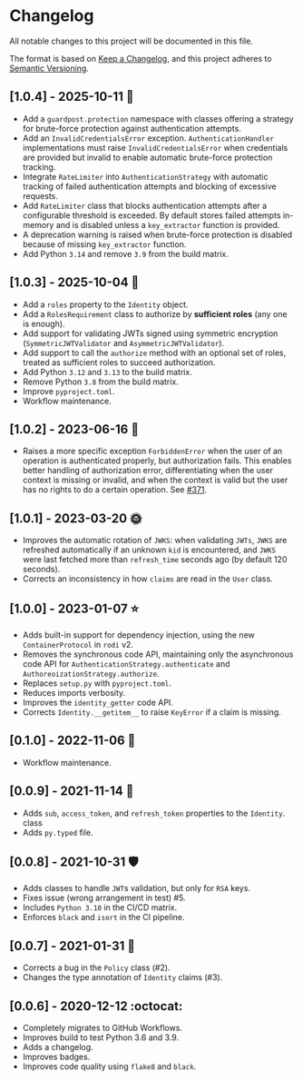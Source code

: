 # Changelog

All notable changes to this project will be documented in this file.

The format is based on [Keep a Changelog](https://keepachangelog.com/en/1.0.0/),
and this project adheres to [Semantic Versioning](https://semver.org/spec/v2.0.0.html).

## [1.0.4] - 2025-10-11 :beers:

- Add a `guardpost.protection` namespace with classes offering a strategy for
  brute-force protection against authentication attempts.
- Add an `InvalidCredentialsError` exception. `AuthenticationHandler` implementations
  must raise `InvalidCredentialsError` when credentials are provided but invalid to
  enable automatic brute-force protection tracking.
- Integrate `RateLimiter` into `AuthenticationStrategy` with automatic tracking of
  failed authentication attempts and blocking of excessive requests.
- Add `RateLimiter` class that blocks authentication attempts after a configurable
  threshold is exceeded. By default stores failed attempts in-memory and is disabled
  unless a `key_extractor` function is provided.
- A deprecation warning is raised when brute-force protection is disabled because of
  missing `key_extractor` function.
- Add Python `3.14` and remove `3.9` from the build matrix.

## [1.0.3] - 2025-10-04 :trident:

- Add a `roles` property to the `Identity` object.
- Add a `RolesRequirement` class to authorize by **sufficient roles**
  (any one is enough).
- Add support for validating JWTs signed using symmetric encryption
  (`SymmetricJWTValidator` and `AsymmetricJWTValidator`).
- Add support to call the `authorize` method with an optional set of roles,
  treated as sufficient roles to succeed authorization.
- Add Python `3.12` and `3.13` to the build matrix.
- Remove Python `3.8` from the build matrix.
- Improve `pyproject.toml`.
- Workflow maintenance.

## [1.0.2] - 2023-06-16 :corn:

- Raises a more specific exception `ForbiddenError` when the user of an
  operation is authenticated properly, but authorization fails.
  This enables better handling of authorization error, differentiating when the
  user context is missing or invalid, and when the context is valid but the
  user has no rights to do a certain operation. See [#371](https://github.com/Neoteroi/BlackSheep/issues/371).

## [1.0.1] - 2023-03-20 :sun_with_face:

- Improves the automatic rotation of `JWKS`: when validating `JWTs`, `JWKS` are
  refreshed automatically if an unknown `kid` is encountered, and `JWKS` were
  last fetched more than `refresh_time` seconds ago (by default 120 seconds).
- Corrects an inconsistency in how `claims` are read in the `User` class.

## [1.0.0] - 2023-01-07 :star:

- Adds built-in support for dependency injection, using the new `ContainerProtocol`
  in `rodi` v2.
- Removes the synchronous code API, maintaining only the asynchronous code API
  for `AuthenticationStrategy.authenticate` and `AuthoreoizationStrategy.authorize`.
- Replaces `setup.py` with `pyproject.toml`.
- Reduces imports verbosity.
- Improves the `identity_getter` code API.
- Corrects `Identity.__getitem__` to raise `KeyError` if a claim is missing.

## [0.1.0] - 2022-11-06 :snake:

- Workflow maintenance.

## [0.0.9] - 2021-11-14 :swan:

- Adds `sub`, `access_token`, and `refresh_token` properties to the `Identity`.
  class
- Adds `py.typed` file.

## [0.0.8] - 2021-10-31 :shield:

- Adds classes to handle `JWT`s validation, but only for `RSA` keys.
- Fixes issue (wrong arrangement in test) #5.
- Includes `Python 3.10` in the CI/CD matrix.
- Enforces `black` and `isort` in the CI pipeline.

## [0.0.7] - 2021-01-31 :grapes:

- Corrects a bug in the `Policy` class (#2).
- Changes the type annotation of `Identity` claims (#3).

## [0.0.6] - 2020-12-12 :octocat:

- Completely migrates to GitHub Workflows.
- Improves build to test Python 3.6 and 3.9.
- Adds a changelog.
- Improves badges.
- Improves code quality using `flake8` and `black`.
